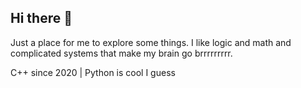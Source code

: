 ## Hi there 👋

Just a place for me to explore some things. I like logic and math and complicated systems that make my brain go brrrrrrrrr. 

C++ since 2020 | Python is cool I guess  
<!--
**GillLV/GillLV** is a ✨ _special_ ✨ repository because its `README.md` (this file) appears on your GitHub profile.

Here are some ideas to get you started:

- 🔭 I’m currently working on ...
- 🌱 I’m currently learning ...
- 👯 I’m looking to collaborate on ...
- 🤔 I’m looking for help with ...
- 💬 Ask me about ...
- 📫 How to reach me: ...
- 😄 Pronouns: ...
- ⚡ Fun fact: ...
-->
